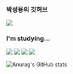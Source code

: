 ### 박성용의 깃허브

<a href="https://cs.yonsei.ac.kr/" target="_blank"><img src="https://img.shields.io/badge/Yonsei-2E2EFE?style=flat&logo=Yoast&logoColor=FFFFFF"/></a>

### I'm studying...
<a href="" target="_blank"><img src="https://img.shields.io/badge/HTML5-?style=flat&logo=HTML5&logoColor=#E34F26"/></a>
<a href="" target="_blank"><img src="https://img.shields.io/badge/C++-?style=flat&logo=C++&logoColor=00599C"/></a>
<a href="" target="_blank"><img src="https://img.shields.io/badge/Python-?style=flat&logo=Python&logoColor=3776AB"/></a>
<a href="" target="_blank"><img src="https://img.shields.io/badge/PyTorch-?style=flat&logo=PyTorch&logoColor=EE4C2C"/></a>


![Anurag's GitHub stats](https://github-readme-stats.vercel.app/api?username=parksungyongdev0101&show_icons=true&theme=swift)
<!--
**parksungyongdev0101/parksungyongdev0101** is a ✨ _special_ ✨ repository because its `README.md` (this file) appears on your GitHub profile.

Here are some ideas to get you started:

- 🔭 I’m currently working on ...
- 🌱 I’m currently learning ...
- 👯 I’m looking to collaborate on ...
- 🤔 I’m looking for help with ...
- 💬 Ask me about ...
- 📫 How to reach me: ...
- 😄 Pronouns: ...
- ⚡ Fun fact: ...
-->
